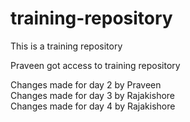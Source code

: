 # training-repository

This is a training repository

Praveen got access to training repository

Changes made for day 2 by Praveen \
Changes made for day 3 by Rajakishore \
Changes made for day 4 by Rajakishore
